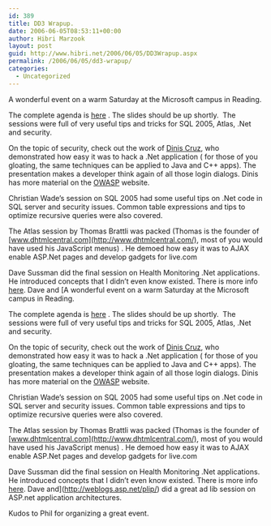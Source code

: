 ```yaml
---
id: 389
title: DD3 Wrapup.
date: 2006-06-05T08:53:11+00:00
author: Hibri Marzook
layout: post
guid: http://www.hibri.net/2006/06/05/DD3Wrapup.aspx
permalink: /2006/06/05/dd3-wrapup/
categories:
  - Uncategorized
---
```

A wonderful event on a warm Saturday at the Microsoft campus in Reading. 

The complete agenda is [here](http://www.developerday.co.uk/ddd/agendaddd3.asp) . The slides should be up shortly.  The sessions were full of very useful tips and tricks for SQL 2005, Atlas, .Net  and security. 

On the topic of security, check out the work of [Dinis Cruz](http://www.owasp.net/), who demonstrated how easy it was to hack a .Net application ( for those of you gloating, the same techniques can be applied to Java and C++ apps). The presentation makes a developer think again of all those login dialogs. Dinis has more material on the [OWASP](http://www.owasp.net/) website. 

Christian Wade&#8217;s session on SQL 2005 had some useful tips on .Net code in SQL server and security issues. Common table expressions and tips to optimize recursive queries were also covered. 

The Atlas session by Thomas Brattli was packed (Thomas is the founder of [www.dhtmlcentral.com](http://www.dhtmlcentral.com/), most of you would have used his JavaScript menus) . He demoed how easy it was to AJAX enable ASP.Net pages and develop gadgets for live.com 

Dave Sussman did the final session on Health Monitoring .Net applications. He introduced concepts that I didn&#8217;t even know existed. There is more info [here](http://msdn.microsoft.com/library/default.asp?url=/library/en-us/dnpag2/html/paght000011.asp). Dave and [A wonderful event on a warm Saturday at the Microsoft campus in Reading. 

The complete agenda is [here](http://www.developerday.co.uk/ddd/agendaddd3.asp) . The slides should be up shortly.  The sessions were full of very useful tips and tricks for SQL 2005, Atlas, .Net  and security. 

On the topic of security, check out the work of [Dinis Cruz](http://www.owasp.net/), who demonstrated how easy it was to hack a .Net application ( for those of you gloating, the same techniques can be applied to Java and C++ apps). The presentation makes a developer think again of all those login dialogs. Dinis has more material on the [OWASP](http://www.owasp.net/) website. 

Christian Wade&#8217;s session on SQL 2005 had some useful tips on .Net code in SQL server and security issues. Common table expressions and tips to optimize recursive queries were also covered. 

The Atlas session by Thomas Brattli was packed (Thomas is the founder of [www.dhtmlcentral.com](http://www.dhtmlcentral.com/), most of you would have used his JavaScript menus) . He demoed how easy it was to AJAX enable ASP.Net pages and develop gadgets for live.com 

Dave Sussman did the final session on Health Monitoring .Net applications. He introduced concepts that I didn&#8217;t even know existed. There is more info [here](http://msdn.microsoft.com/library/default.asp?url=/library/en-us/dnpag2/html/paght000011.asp). Dave and](http://weblogs.asp.net/plip/) did a great ad lib session on ASP.net application architectures. 

Kudos to Phil for organizing a great event.